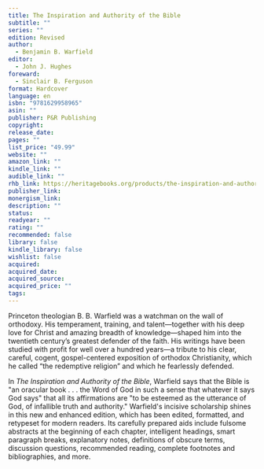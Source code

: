 ```yaml
---
title: The Inspiration and Authority of the Bible
subtitle: ""
series: ""
edition: Revised
author:
  - Benjamin B. Warfield
editor:
  - John J. Hughes
foreward:
  - Sinclair B. Ferguson
format: Hardcover
language: en
isbn: "9781629958965"
asin: ""
publisher: P&R Publishing
copyright: 
release_date: 
pages: ""
list_price: "49.99"
website: ""
amazon_link: ""
kindle_link: ""
audible_link: ""
rhb_link: https://heritagebooks.org/products/the-inspiration-and-authority-of-the-bible-revised-edition-warfield.html
publisher_link: 
monergism_link: 
description: ""
status: 
readyear: ""
rating: ""
recommended: false
library: false
kindle_library: false
wishlist: false
acquired: 
acquired_date: 
acquired_source: 
acquired_price: ""
tags:
---
```

Princeton theologian B. B. Warfield was a watchman on the wall of orthodoxy. His temperament, training, and talent—together with his deep love for Christ and amazing breadth of knowledge—shaped him into the twentieth century’s greatest defender of the faith. His writings have been studied with profit for well over a hundred years—a tribute to his clear, careful, cogent, gospel-centered exposition of orthodox Christianity, which he called “the redemptive religion” and which he fearlessly defended.

In _The Inspiration and Authority of the Bible_, Warfield says that the Bible is "an oracular book . . . the Word of God in such a sense that whatever it says God says" that all its affirmations are "to be esteemed as the utterance of God, of infallible truth and authority." Warfield's incisive scholarship shines in this new and enhanced edition, which has been edited, formatted, and retypeset for modern readers. Its carefully prepared aids include fulsome abstracts at the beginning of each chapter, intelligent headings, smart paragraph breaks, explanatory notes, definitions of obscure terms, discussion questions, recommended reading, complete footnotes and bibliographies, and more.